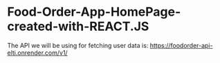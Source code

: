 # Food-Order-App-HomePage-created-with-REACT.JS
The API we will be using for fetching user data is: https://foodorder-api-elti.onrender.com/v1/
